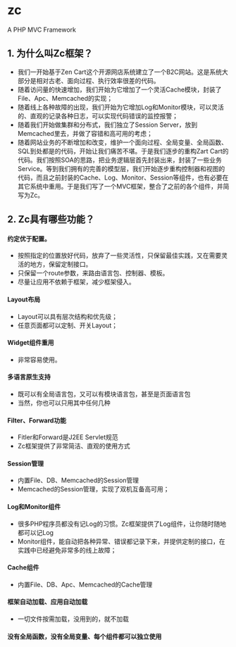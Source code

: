 zc
==

A PHP MVC Framework

## 1. 为什么叫Zc框架？
* 我们一开始基于Zen Cart这个开源网店系统建立了一个B2C网站。这是系统大部分是相对古老、面向过程、执行效率很差的代码。
* 随着访问量的快速增加，我们开始为它增加了一个灵活Cache模块，封装了File、Apc、Memcached的实现；
* 随着线上各种故障的出现，我们开始为它增加Log和Monitor模块，可以灵活的、直观的记录各种日志，可以实现代码错误的监控报警；
* 随着我们开始做集群和分布式，我们独立了Session Server，放到Memcached里去，并做了容错和高可用的考虑；
* 随着网站业务的不断增加和改变，维护一个面向过程、全局变量、全局函数、SQL到处都是的代码，开始让我们痛苦不堪。于是我们逐步的重构Zart Cart的代码。我们按照SOA的思路，把业务逻辑层首先封装出来，封装了一些业务Service。等到我们拥有的完善的模型层，我们开始逐步重构控制器和视图的代码，而且之前封装的Cache、Log、Monitor、Session等组件，也有必要在其它系统中重用。于是我们写了一个MVC框架，整合了之前的各个组件，并简写为Zc。

## 2. Zc具有哪些功能？
#### 约定优于配置。 
* 按照指定的位置放好代码，放弃了一些灵活性，只保留最佳实践，又在需要灵活的地方，保留定制接口。
* 只保留一个route参数，来路由语言包、控制器、模板。
* 尽量让应用不依赖于框架，减少框架侵入。

#### Layout布局
* Layout可以具有层次结构和优先级；
* 任意页面都可以定制、开关Layout；

#### Widget组件重用
* 非常容易使用。

#### 多语言原生支持
* 既可以有全局语言包，又可以有模块语言包，甚至是页面语言包
* 当然，你也可以只用其中任何几种

#### Filter、Forward功能
* Fitler和Forward是J2EE Servlet规范
* Zc框架提供了非常简洁、直观的使用方式

#### Session管理
* 内置File、DB、Memcached的Session管理
* Memcached的Session管理，实现了双机互备高可用；

#### Log和Monitor组件
* 很多PHP程序员都没有记Log的习惯。Zc框架提供了Log组件，让你随时随地都可以记Log
* Monitor组件，能自动把各种异常、错误都记录下来，并提供定制的接口，在实践中已经避免非常多的线上故障；

#### Cache组件
* 内置File、DB、Apc、Memcached的Cache管理

#### 框架自动加载、应用自动加载
* 一切文件按需加载，没用到的，就不加载

#### 没有全局函数，没有全局变量、每个组件都可以独立使用
